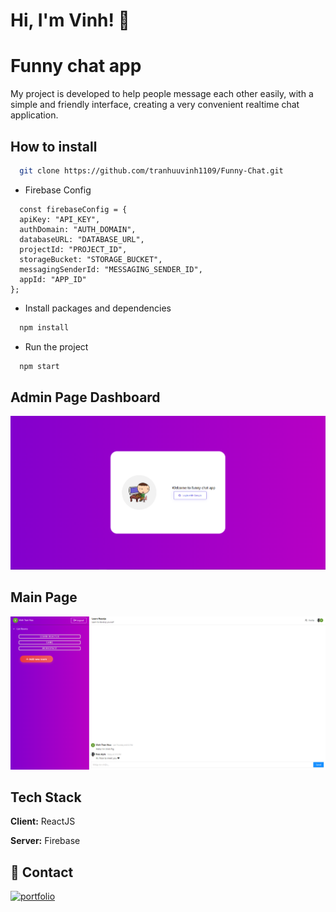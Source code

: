 
# Hi, I'm Vinh! 👋


# Funny chat app

My project is developed to help people message each other easily, with a simple and friendly interface, creating a very convenient realtime chat application.



## How to install
```bash
  git clone https://github.com/tranhuuvinh1109/Funny-Chat.git
```

- Firebase Config
```code
  const firebaseConfig = {
  apiKey: "API_KEY",
  authDomain: "AUTH_DOMAIN",
  databaseURL: "DATABASE_URL",
  projectId: "PROJECT_ID",
  storageBucket: "STORAGE_BUCKET",
  messagingSenderId: "MESSAGING_SENDER_ID",
  appId: "APP_ID"
};
```

- Install packages and dependencies
```bash
  npm install
```
- Run the project
```bash
  npm start
```



## Admin Page Dashboard
![Login Page](https://github.com/tranhuuvinh1109/Funny-Chat/blob/main/Funny-chat-login.PNG?raw=true)

## Main Page

![App Screenshot](https://github.com/tranhuuvinh1109/Funny-Chat/blob/main/Funny-chat-main.PNG?raw=true)
## Tech Stack

**Client:** ReactJS

**Server:** Firebase



## 🔗 Contact
[![portfolio](https://1000logos.net/wp-content/uploads/2016/11/Facebook-Logo-Meaning.jpg)](https://www.facebook.com/profile.php?id=100081203333837)
